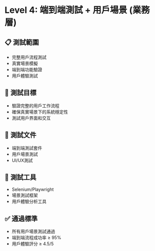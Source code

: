 # Level 4: 端到端測試 + 用戶場景 (業務層)

## 📋 測試範圍
- 完整用戶流程測試
- 真實場景模擬
- 端到端功能驗證
- 用戶體驗測試

## 🎯 測試目標
- 驗證完整的用戶工作流程
- 確保真實場景下的系統穩定性
- 測試用戶界面和交互

## 📁 測試文件
- 端到端測試套件
- 用戶場景測試
- UI/UX測試

## 🔧 測試工具
- Selenium/Playwright
- 場景測試框架
- 用戶體驗分析工具

## ✅ 通過標準
- 所有用戶場景測試通過
- 端到端流程成功率 ≥ 95%
- 用戶體驗評分 ≥ 4.5/5

